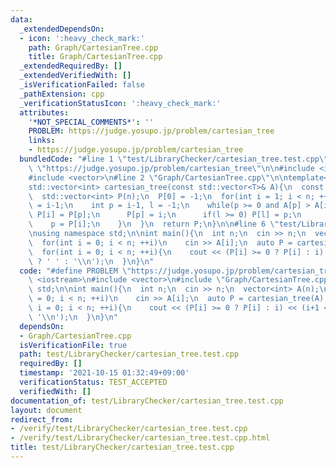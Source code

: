 ```yaml
---
data:
  _extendedDependsOn:
  - icon: ':heavy_check_mark:'
    path: Graph/CartesianTree.cpp
    title: Graph/CartesianTree.cpp
  _extendedRequiredBy: []
  _extendedVerifiedWith: []
  _isVerificationFailed: false
  _pathExtension: cpp
  _verificationStatusIcon: ':heavy_check_mark:'
  attributes:
    '*NOT_SPECIAL_COMMENTS*': ''
    PROBLEM: https://judge.yosupo.jp/problem/cartesian_tree
    links:
    - https://judge.yosupo.jp/problem/cartesian_tree
  bundledCode: "#line 1 \"test/LibraryChecker/cartesian_tree.test.cpp\"\n#define PROBLEM\
    \ \"https://judge.yosupo.jp/problem/cartesian_tree\"\n\n#include <iostream>\n\
    #include <vector>\n#line 2 \"Graph/CartesianTree.cpp\"\n\ntemplate<typename T>\n\
    std::vector<int> cartesian_tree(const std::vector<T>& A){\n  const int n = A.size();\n\
    \  std::vector<int> P(n);\n  P[0] = -1;\n  for(int i = 1; i < n; ++i){\n    P[i]\
    \ = i-1;\n    int p = i-1, l = -1;\n    while(p >= 0 and A[p] > A[i]){\n     \
    \ P[i] = P[p];\n      P[p] = i;\n      if(l >= 0) P[l] = p;\n      l = p;\n  \
    \    p = P[i];\n    }\n  }\n  return P;\n}\n\n#line 6 \"test/LibraryChecker/cartesian_tree.test.cpp\"\
    \nusing namespace std;\n\nint main(){\n  int n;\n  cin >> n;\n  vector<int> A(n);\n\
    \  for(int i = 0; i < n; ++i)\n    cin >> A[i];\n  auto P = cartesian_tree(A);\n\
    \  for(int i = 0; i < n; ++i){\n    cout << (P[i] >= 0 ? P[i] : i) << (i+1 < n\
    \ ? ' ' : '\\n');\n  }\n}\n"
  code: "#define PROBLEM \"https://judge.yosupo.jp/problem/cartesian_tree\"\n\n#include\
    \ <iostream>\n#include <vector>\n#include \"Graph/CartesianTree.cpp\"\nusing namespace\
    \ std;\n\nint main(){\n  int n;\n  cin >> n;\n  vector<int> A(n);\n  for(int i\
    \ = 0; i < n; ++i)\n    cin >> A[i];\n  auto P = cartesian_tree(A);\n  for(int\
    \ i = 0; i < n; ++i){\n    cout << (P[i] >= 0 ? P[i] : i) << (i+1 < n ? ' ' :\
    \ '\\n');\n  }\n}\n"
  dependsOn:
  - Graph/CartesianTree.cpp
  isVerificationFile: true
  path: test/LibraryChecker/cartesian_tree.test.cpp
  requiredBy: []
  timestamp: '2021-10-15 01:32:49+09:00'
  verificationStatus: TEST_ACCEPTED
  verifiedWith: []
documentation_of: test/LibraryChecker/cartesian_tree.test.cpp
layout: document
redirect_from:
- /verify/test/LibraryChecker/cartesian_tree.test.cpp
- /verify/test/LibraryChecker/cartesian_tree.test.cpp.html
title: test/LibraryChecker/cartesian_tree.test.cpp
---
```

